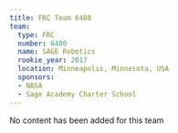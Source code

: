 ```yaml
---
title: FRC Team 6480
team:
  type: FRC
  number: 6480
  name: SAGE Robotics
  rookie_year: 2017
  location: Minneapolis, Minnesota, USA
  sponsors:
  - NASA
  - Sage Academy Charter School
---
```


No content has been added for this team